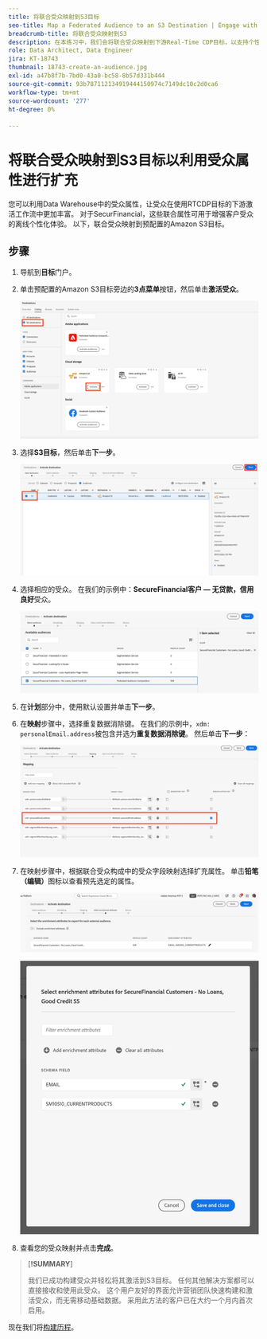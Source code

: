 ```yaml
---
title: 将联合受众映射到S3目标
seo-title: Map a Federated Audience to an S3 Destination | Engage with audiences directly from your data warehouse using Federated Audience Composition
breadcrumb-title: 将联合受众映射到S3
description: 在本练习中，我们会将联合受众映射到下游Real-Time CDP目标，以支持个性化的离线体验。
role: Data Architect, Data Engineer
jira: KT-18743
thumbnail: 18743-create-an-audience.jpg
exl-id: a47b8f7b-7bd0-43a0-bc58-8b57d331b444
source-git-commit: 93b787112134919444150974c7149dc10c2d0ca6
workflow-type: tm+mt
source-wordcount: '277'
ht-degree: 0%

---
```


# 将联合受众映射到S3目标以利用受众属性进行扩充

您可以利用Data Warehouse中的受众属性，让受众在使用RTCDP目标的下游激活工作流中更加丰富。 对于SecurFinancial，这些联合属性可用于增强客户受众的离线个性化体验。 以下，联合受众映射到预配置的Amazon S3目标。

## 步骤

1. 导航到&#x200B;**目标**&#x200B;门户。

2. 单击预配置的Amazon S3目标旁边的&#x200B;**3点菜单**&#x200B;按钮，然后单击&#x200B;**激活受众**。

   ![激活受众](assets/activate-audiences.png)

3. 选择&#x200B;**S3目标**，然后单击&#x200B;**下一步**。

   ![select-s3-destination](assets/select-s3-destination.png)

4. 选择相应的受众。 在我们的示例中：**SecureFinancial客户 — 无贷款，信用良好**&#x200B;受众。

   ![select-s3-audience](assets/select-s3-audience.png)

5. 在&#x200B;**计划**&#x200B;部分中，使用默认设置并单击&#x200B;**下一步**。

6. 在&#x200B;**映射**&#x200B;步骤中，选择重复数据消除键。 在我们的示例中，`xdm: personalEmail.address`被包含并选为&#x200B;**重复数据消除键**。 然后单击&#x200B;**下一步**：

   ![重复数据删除键](assets/deduplication-key.png)

7. 在映射步骤中，根据联合受众构成中的受众字段映射选择扩充属性。 单击&#x200B;**铅笔（编辑）**&#x200B;图标以查看预先选定的属性。

   ![编辑属性](assets/edit-attributes.png)

   ![最终属性](assets/final-attribution.png)

8. 查看您的受众映射并点击&#x200B;**完成**。

>[**!SUMMARY**]
>
> 我们已成功构建受众并轻松将其激活到S3目标。 任何其他解决方案都可以直接接收和使用此受众。 这个用户友好的界面允许营销团队快速构建和激活受众，而无需移动基础数据。 采用此方法的客户已在大约一个月内首次启用。

现在我们将[构建历程](build-journey-federated-audience.md)。
